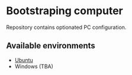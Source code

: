 # Bootstraping computer

Repository contains optionated PC configuration.

## Available environments

* [Ubuntu](doc/Ubuntu)
* Windows (TBA)

